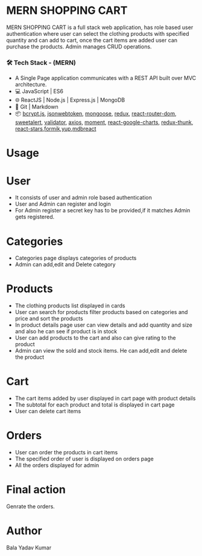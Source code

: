 # MERN SHOPPING CART

MERN SHOPPING CART is a full stack web application, has role based user authentication where user can select the clothing products with specified quantity and can add to cart, once the cart items are added user can purchase the products. Admin manages CRUD operations.   

### 🛠 Tech Stack - (MERN)

- A Single Page application communicates with a REST API built over MVC architecture.
- 💻 JavaScript | ES6
- 🌐 ReactJS | Node.js | Express.js | MongoDB
- 🔧 Git | Markdown
- 📦  [bcrypt.js](https://www.npmjs.com/package/bcryptjs), [jsonwebtoken](https://www.npmjs.com/package/jsonwebtoken), [mongoose](https://www.npmjs.com/package/mongoose), [redux](https://github.com/reduxjs/redux), [react-router-dom](https://www.npmjs.com/package/react-router-dom), [sweetalert](https://sweetalert.js.org/), [validator](https://www.npmjs.com/package/validator), [axios](https://www.npmjs.com/package/axios), [moment](https://www.npmjs.com/package/moment), [react-google-charts](https://www.npmjs.com/package/react-google-charts), [redux-thunk](https://github.com/reduxjs/redux-thunk), [react-stars](https://www.npmjs.com/package/react-stars),[formik](https://www.npmjs.com/package/formik),[yup](https://www.npmjs.com/package/yup),[mdbreact](https://www.npmjs.com/package/mdbreact)

# Usage
# User
* It consists of user and admin role based authentication  
* User and Admin can register and login
* For Admin register a secret key has to be provided,if it matches Admin gets registered.

# Categories
* Categories page displays categories of products  
* Admin can add,edit and Delete category

# Products
* The clothing products list displayed in cards
* User can search for products filter products based on categories and price and sort the products
* In product details page user can view details and add quantity and size and also he can see if product is in stock 
* User can add products to the cart and also can give rating to the product
* Admin can view the sold and stock items. He can add,edit and delete the product

# Cart
* The cart items added by user displayed in cart page with product details
* The subtotal for each product and total is displayed in cart page
* User can delete cart items

# Orders
* User can order the products in cart items 
* The specified order of user is displayed on orders page
* All the orders displayed for admin

# Final action  
Genrate the orders.  

# Author
Bala Yadav Kumar
